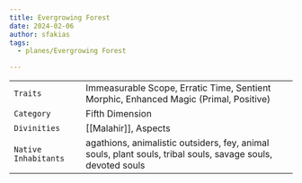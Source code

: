 ```yaml
---
title: Evergrowing Forest
date: 2024-02-06
author: sfakias
tags:
  - planes/Evergrowing Forest

---
```

| | |
| --- | --- |
| `Traits` | Immeasurable Scope, Erratic Time, Sentient Morphic, Enhanced Magic (Primal, Positive) |
| `Category` | Fifth Dimension |
| `Divinities` | [[Malahir]], Aspects |
| `Native Inhabitants` | agathions, animalistic outsiders, fey, animal souls, plant souls, tribal souls, savage souls, devoted souls |